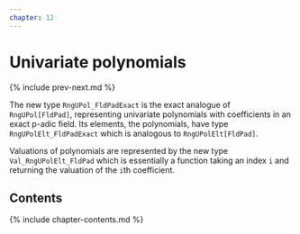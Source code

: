 ```yaml
---
chapter: 12
---
```


# Univariate polynomials

{% include prev-next.md %}

The new type `RngUPol_FldPadExact` is the exact analogue of `RngUPol[FldPad]`, representing univariate polynomials with coefficients in an exact p-adic field. Its elements, the polynomials, have type `RngUPolElt_FldPadExact` which is analogous to `RngUPolElt[FldPad]`.

Valuations of polynomials are represented by the new type `Val_RngUPolElt_FldPad` which is essentially a function taking an index `i` and returning the valuation of the `i`th coefficient.

## Contents

{% include chapter-contents.md %}
